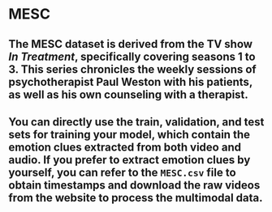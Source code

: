 # MESC

## The MESC dataset is derived from the TV show *In Treatment*, specifically covering seasons 1 to 3. This series chronicles the weekly sessions of psychotherapist Paul Weston with his patients, as well as his own counseling with a therapist.

## You can directly use the train, validation, and test sets for training your model, which contain the emotion clues extracted from both video and audio. If you prefer to extract emotion clues by yourself, you can refer to the `MESC.csv` file to obtain timestamps and download the raw videos from the website to process the multimodal data.
